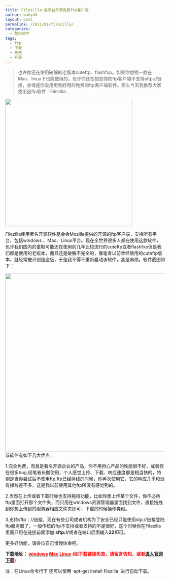 ```yaml
---
title: Filezilla:全平台开源免费ftp客户端
author: wahyd4
layout: post
permalink: /2011/01/filezilla/
categories:
  - 酷玩软件
tags:
  - ftp
  - 下载
  - 免费
  - 开源
---
```

> 也许你还在使用破解的老版本cuteftp、flashfxp。如果你想找一款在Mac、linux下也能使用的，也许你还在抱怨你的ftp客户端不支持sftp://链接，亦或是你没用用到好用的免费的ftp客户端软件。那么今天我推荐大家使用这ftp软件：Filezilla.

[<img class="aligncenter size-full wp-image-1269" title="1-100H61202480-L_conew1" src="/images/2011/01/1-100H61202480-L_conew1.jpg" alt="" width="400" height="400" />][1]

Filezilla使用著名开源软件基金会Mozilla提供的开源的ftp客户端，支持所有平台，包括windows 、Mac、Linux平台。现在全世界很多人都在使用这款软件，也许我们国内的童鞋可能还在使用前几年比较流行的cuteftp或者flashfxp但是我们都是使用的老版本，而且还是破解不完全的，像笔者以前曾经使用的cuteftp版本，就经常被识别是盗版，于是我不得不重新启动该软件，甚是麻烦。软件截图如下：

<p style="text-align: left;">
  <a href="/images/2011/01/1-10-1_conew1.jpg"><img class="aligncenter size-full wp-image-1267" title="1-10-1_conew1" src="/images/2011/01/1-10-1_conew1.jpg" alt="" width="701" height="561" /></a>该软件有如下几大优点：
</p>

<p style="text-align: left;">
  1.完全免费，而且是著名开源企业的产品，你不用担心产品的性能很不好，或者存在很多bug,经笔者长期使用，个人感觉上传、下载、响应速度都是相当快的，特别是当你尝试后不使用ftp,ftp已经掉线的时候，你再次使用它，它的响应几乎和没有掉线差不多，这是我以前使用其他ftp所没有感觉到的。
</p>

<p style="text-align: left;">
  2.当然在上传或者下载时候也支持拖拽功能，比如你想上传某个文件，你不必再ftp里面打开那个文件夹，而只用在windows资源管理器里面找到文件，直接拖拽到你想上传到的服务器相应文件夹即可，下载的时候操作类似。
</p>

<p style="text-align: left;">
  3.支持sftp：//链接，现在有些公司或者机构为了安全已经只能使用stp://链接登陆ftp服务器了，一般传统的ftp不支持或者支持的不是很好，这个时候你在Filezilla里面只用在链接前面添加 <strong>sftp://</strong>或者在端口后面输入<strong>22</strong>即可。
</p>

<p style="text-align: left;">
  更多好功能，请各位自己慢慢体会吧。
</p>

<p style="text-align: left;">
  <strong>下载地址： <a href="http://downloads.sourceforge.net/filezilla/FileZilla_3.3.5.1_win32-setup.exe" target="_blank"><span style="color: #ff0000;">windows</span></a> <a href="http://downloads.sourceforge.net/filezilla/FileZilla_3.3.5.1_i686-apple-darwin9.app.tar.bz2" target="_blank"><span style="color: #ff0000;">Mac</span></a> <span style="color: #ff0000;"><a href="http://downloads.sourceforge.net/filezilla/FileZilla_3.3.5.1_i586-linux-gnu.tar.bz2" target="_blank"><span style="color: #ff0000;">Linux</span></a> </span><span style="color: #ff0000;">(如下载链接失效，请留言告知，或者<a href="http://filezilla-project.org/download.php?type=client" target="_blank">进入官网下载</a>)</span></strong>
</p>

<p style="text-align: left;">
  注：在Linux命令行下 还可以使用  apt-get install filezilla  进行自动下载。
</p>

 [1]: /images/2011/01/1-100H61202480-L_conew1.jpg